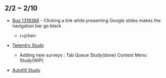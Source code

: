## 2/2 ~ 2/10
    
- [Bug 1319366](https://bugzilla.mozilla.org/show_bug.cgi?id=1319366) -  Clicking a link while presenting Google slides makes the navigation bar go black
    - r+jchen 

- [Telemtry Study](https://docs.google.com/document/d/1Eqg2dtEQuo8yjWLWChHQU3LT8wpBsZ88fIQcFAkcevg/edit?usp=sharing
)
    - Adding new surveys : Tab Queue Study(done) Context Menu Study(WIP)
    
- [Autofill Study](https://docs.google.com/document/d/1A5QHsODkeSLz0mhz1BgXu8KeAgj29SNE2kBqMe5sJaQ/edit#)
